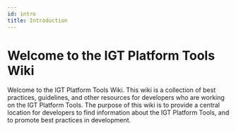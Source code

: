 ```yaml
---
id: intro
title: Introduction
---
```


# Welcome to the IGT Platform Tools Wiki

Welcome to the IGT Platform Tools Wiki. This wiki is a collection of best practices, guidelines, and other resources for developers who are working on the IGT Platform Tools. The purpose of this wiki is to provide a central location for developers to find information about the IGT Platform Tools, and to promote best practices in development.